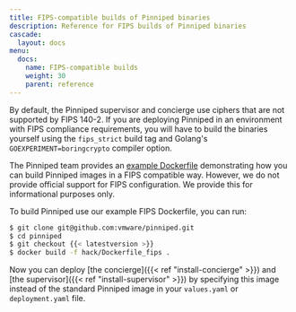 ```yaml
---
title: FIPS-compatible builds of Pinniped binaries
description: Reference for FIPS builds of Pinniped binaries
cascade:
  layout: docs
menu:
  docs:
    name: FIPS-compatible builds
    weight: 30
    parent: reference
---
```

By default, the Pinniped supervisor and concierge use ciphers that
are not supported by FIPS 140-2. If you are deploying Pinniped in an
environment with FIPS compliance requirements, you will have to build
the binaries yourself using the `fips_strict` build tag and Golang's
`GOEXPERIMENT=boringcrypto` compiler option.

The Pinniped team provides an [example Dockerfile](https://github.com/vmware/pinniped/blob/main/hack/Dockerfile_fips)
demonstrating how you can build Pinniped images in a FIPS compatible way.
However, we do not provide official support for FIPS configuration.
We provide this for informational purposes only.

To build Pinniped use our example FIPS Dockerfile, you can run:
```bash
$ git clone git@github.com:vmware/pinniped.git
$ cd pinniped
$ git checkout {{< latestversion >}}
$ docker build -f hack/Dockerfile_fips .
```

Now you can deploy [the concierge]({{< ref "install-concierge" >}}) and [the supervisor]({{< ref "install-supervisor" >}}) 
by specifying this image instead of the standard Pinniped image in your `values.yaml` or `deployment.yaml` file.
